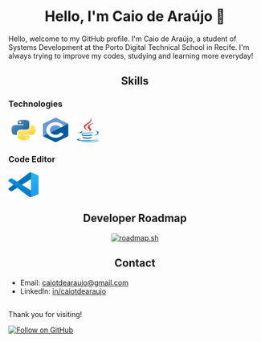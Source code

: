 <h1 align="center">Hello, I'm Caio de Araújo 🌊</h1>

Hello, welcome to my GitHub profile. I'm Caio de Araújo, a student of Systems Development at the Porto Digital Technical School in Recife. I'm always trying to improve my codes, studying and learning more everyday!

<h2 align="center">Skills</h2>

### Technologies

<div>
  <img alt="Python" src="https://raw.githubusercontent.com/devicons/devicon/master/icons/python/python-original.svg" align="center" height="50" width="60">
  <img alt="C" src="https://raw.githubusercontent.com/devicons/devicon/master/icons/c/c-original.svg" align="center" height="50" width="60">
  <img alt="Java" src="https://raw.githubusercontent.com/devicons/devicon/master/icons/java/java-original.svg" align="center" height="50" width="60">
</div>
  
### Code Editor

<img alt="VS Code" src="https://raw.githubusercontent.com/devicons/devicon/master/icons/vscode/vscode-original.svg" align="center" height="50" width="60">

<h2 align="center">Developer Roadmap</h2>

<div align="center">
  <a href="https://roadmap.sh"><img src="https://api.roadmap.sh/v1-badge/tall/64a49656ec22530247ed902e?variant=dark" alt="roadmap.sh"/></a>
</div>

<h2 align="center">Contact</h2>

- Email: caiotdearaujo@gmail.com
- LinkedIn: [in/caiotdearaujo](https://linkedin.com/in/caiotdearaujo)

##

Thank you for visiting!

[![Follow on GitHub](https://img.shields.io/github/followers/caiotdearaujo?label=Follow&style=social)](https://github.com/caiotdearaujo)
